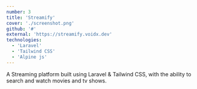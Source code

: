 ```yaml
---
number: 3
title: 'Streamify'
cover: './screenshot.png'
github: '#'
external: 'https://streamify.voidx.dev'
technologies: 
  - 'Laravel'
  - 'Tailwind CSS'
  - 'Alpine js'
---
```


A Streaming platform built using Laravel & Tailwind CSS, with the ability to search and watch movies and tv shows.